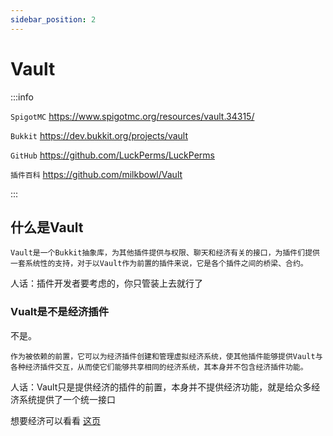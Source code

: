 ```yaml
---
sidebar_position: 2
---
```


# Vault

:::info

`SpigotMC` https://www.spigotmc.org/resources/vault.34315/

`Bukkit` https://dev.bukkit.org/projects/vault

`GitHub` https://github.com/LuckPerms/LuckPerms

`插件百科` https://github.com/milkbowl/Vault

:::

## 什么是Vault

```
Vault是一个Bukkit抽象库，为其他插件提供与权限、聊天和经济有关的接口，为插件们提供一套系统性的支持，对于以Vault作为前置的插件来说，它是各个插件之间的桥梁、合约。
```

人话：插件开发者要考虑的，你只管装上去就行了

### Vualt是不是经济插件

不是。

```
作为被依赖的前置，它可以为经济插件创建和管理虚拟经济系统，使其他插件能够提供Vault与各种经济插件交互，从而使它们能够共享相同的经济系统，其本身并不包含经济插件功能。
```

人话：Vault只是提供经济的插件的前置，本身并不提供经济功能，就是给众多经济系统提供了一个统一接口

想要经济可以看看 [这页](XConomy.md)

